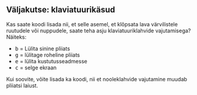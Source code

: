 ## Väljakutse: klaviatuurikäsud

Kas saate koodi lisada nii, et selle asemel, et klõpsata lava värvilistele ruutudele või nuppudele, saate teha asju klaviatuuriklahvide vajutamisega? Näiteks:

+ <kbd>b</kbd> = Lülita sinine pliiats
+ <kbd>g</kbd> = lülitage roheline pliiats
+ <kbd>e</kbd> = lülita kustutusseadmesse
+ <kbd>c</kbd> = selge ekraan

Kui soovite, võite lisada ka koodi, nii et nooleklahvide vajutamine muudab pliiatsi laiust.